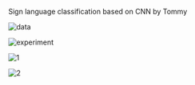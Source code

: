 Sign language classification based on CNN by Tommy

![data](E:\github\sign_language_classification\img\data.png)

![experiment](E:\github\sign_language_classification\img\experiment.png)





![1](E:\github\sign_language_classification\img\1.png)

![2](E:\github\sign_language_classification\img\2.png)